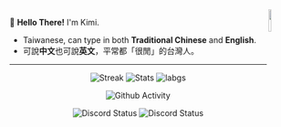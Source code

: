 <img align="right" width="10%" src="https://s3.getstickerpack.com/storage/uploads/sticker-pack/hutao/sticker_6.png?6baaddef7714bd996775ff3b50fa7bee&d=200x200">

:wave: **Hello There!** I'm Kimi.
- Taiwanese, can type in both **Traditional Chinese** and **English**.
- 可說**中文**也可說**英文**，平常都「很閒」的台灣人。
---
</p>
 <p align="center">
  <img src="https://github-readme-streak-stats.herokuapp.com/?user=Kimi898246&theme=dracula" alt="Streak" />
  <img src="https://github-readme-stats.vercel.app/api?username=Kimi898246&count_private=true&show_icons=true&line_height=20&show_icons=true&theme=dracula" alt="Stats" />
  <img src="https://github-readme-stats.vercel.app/api/top-langs/?username=Kimi898246&layout=compact&langs_count=8&card_width=445&show_icons=true&theme=dracula" alt="labgs" />
</p>

</p>
<p align="center">
 <img src="https://activity-graph.herokuapp.com/graph?username=Kimi898246&theme=rogue" align="center" alt="Github Activity" />
</p>

</p>
<p align="center">
    <img src="https://lanyard.cnrad.dev/api/325290687698567168?idleMessage=Possibly watching Magix doing random things..." alt="Discord Status"> <!--kimi-->
    <img src="https://lanyard.cnrad.dev/api/252090676068614145?idleMessage=Possibly teasing Kimi for no reason..." alt="Discord Status"> <!--magi-->
</p>
